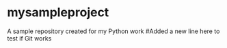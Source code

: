 # mysampleproject
A sample repository created for my Python work
#Added a new line here to test if Git works
